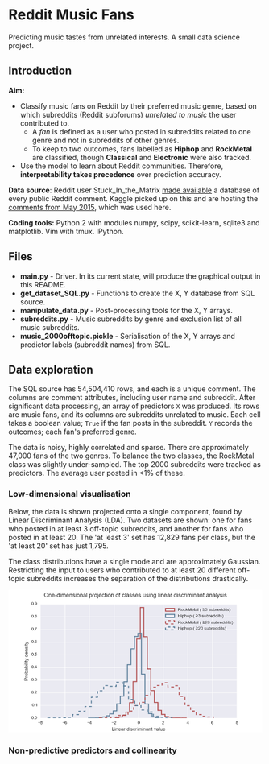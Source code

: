 # Reddit Music Fans

Predicting music tastes from unrelated interests. A small data science project.

## Introduction

**Aim:**

* Classify music fans on Reddit by their preferred music genre, based on which subreddits (Reddit subforums) _unrelated to music_ the user contributed to.
  * A _fan_ is defined as a user who posted in subreddits related to one genre and not in subreddits of other genres.
  * To keep to two outcomes, fans labelled as **Hiphop** and **RockMetal** are classified, though **Classical** and **Electronic** were also tracked.
* Use the model to learn about Reddit communities. Therefore, **interpretability takes precedence** over prediction accuracy.

**Data source**: Reddit user Stuck_In_the_Matrix [made available](https://www.reddit.com/r/datasets/comments/3bxlg7/i_have_every_publicly_available_reddit_comment/) a database of every public Reddit comment. Kaggle picked up on this and are hosting the [comments from May 2015](https://www.kaggle.com/c/reddit-comments-may-2015), which was used here.

**Coding tools:** Python 2 with modules numpy, scipy, scikit-learn, sqlite3 and matplotlib. Vim with tmux. IPython.

## Files

* **main.py** - Driver. In its current state, will produce the graphical output in this README.
* **get_dataset_SQL.py** - Functions to create the X, Y database from SQL source.
* **manipulate_data.py** - Post-processing tools for the X, Y arrays.
* **subreddits.py** - Music subreddits by genre and exclusion list of all music subreddits.
* **music_2000offtopic.pickle** - Serialisation of the X, Y arrays and predictor labels (subreddit names) from SQL.

## Data exploration

The SQL source has 54,504,410 rows, and each is a unique comment. The columns are comment attributes, including user name and subreddit. After significant data processing, an array of predictors `X` was produced. Its rows are music fans, and its columns are subreddits unrelated to music. Each cell takes a boolean value; `True` if the fan posts in the subreddit. `Y` records the outcomes; each fan's preferred genre.

The data is noisy, highly correlated and sparse. There are approximately 47,000 fans of the two genres. To balance the two classes, the RockMetal class was slightly under-sampled. The top 2000 subreddits were tracked as predictors. The average user posted in <1% of these.

### Low-dimensional visualisation

Below, the data is shown projected onto a single component, found by Linear Discriminant Analysis (LDA). Two datasets are shown: one for fans who posted in at least 3 off-topic subreddits, and another for fans who posted in at least 20. The 'at least 3' set has 12,829 fans per class, but the 'at least 20' set has just 1,795.

The class distributions have a single mode and are approximately Gaussian. Restricting the input to users who contributed to at least 20 different off-topic subreddits increases the separation of the distributions drastically.

![Graph of 1D projection of data, by class, using a linear component found by LDA](README_figs/LDA_20vs3.png)

### Non-predictive predictors and collinearity

